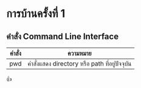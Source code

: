# การบ้านครั้งที่ 1

## คำสั่ง Command Line Interface

คำสั่ง | ความหมาย
-----|--------
pwd   | คำสั่งแสดง directory หรือ path ที่อยู่ปัจจุบัน


:+1:
